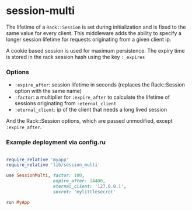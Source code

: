 # session-multi

The lifetime of a `Rack::Session` is set during initialization and is fixed to
the same value for every client.  This middleware adds the ability to specify a
longer session lifetime for requests originating from a given client ip.

A cookie based session is used for maximum persistence.
The expiry time is stored in the rack session hash using the key `:_expires` 

### Options

* `:expire_after`: session lifetime in seconds (replaces the Rack::Session option with the same name)
* `:factor`: a multiplier for `:expire_after` to calculate the lifetime of sessions originating from `:eternal_client`
* `:eternal_client`: ip of the client that needs a long lived session

And the Rack::Session options, which are passed unmodified, except `:expire_after`.

### Example deployment via config.ru

```ruby

require_relative 'myapp'
require_relative 'lib/session_multi'

use SessionMulti, factor: 100,
                  expire_after: 14400,
                  eternal_client: '127.0.0.1',
                  secret: 'mylittlesecret'

run MyApp

```


